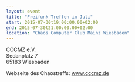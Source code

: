 ```yaml
---
layout: event
title: "Freifunk Treffen im Juli"
start: 2015-07-30t19:00:00.00+02:00
end: 2015-07-30t21:00:00.00+02:00
location: "Chaos Computer Club Mainz Wiesbaden"
---
```


CCCMZ e.V.<br>
Sedanplatz 7<br>
65183 Wiesbaden

Webseite des Chaostreffs: <a href="https://www.cccmz.de">www.cccmz.de</a>

